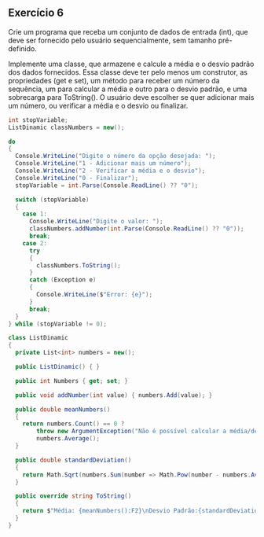 ## Exercício 6

Crie um programa que receba um conjunto de dados de entrada (int), que deve ser fornecido pelo usuário sequencialmente, sem tamanho pré-definido. 

Implemente uma classe, que armazene e calcule a média e o desvio padrão dos dados fornecidos. 
Essa classe deve ter pelo menos um construtor, as propriedades (get e set), um método para receber um número da sequência, um para calcular a média e outro para o desvio padrão, e uma sobrecarga para ToString(). 
O usuário deve escolher se quer adicionar mais um número, ou verificar a média e o desvio ou finalizar.

   ```csharp
   int stopVariable;
   ListDinamic classNumbers = new();
   
   do
   {
     Console.WriteLine("Digite o número da opção desejada: ");
     Console.WriteLine("1 - Adicionar mais um número");
     Console.WriteLine("2 - Verificar a média e o desvio");
     Console.WriteLine("0 - Finalizar");
     stopVariable = int.Parse(Console.ReadLine() ?? "0");
   
     switch (stopVariable)
     {
       case 1:
         Console.WriteLine("Digite o valor: ");
         classNumbers.addNumber(int.Parse(Console.ReadLine() ?? "0"));
         break;
       case 2:
         try
         {
           classNumbers.ToString();
         }
         catch (Exception e)
         {
           Console.WriteLine($"Error: {e}");
         }
         break;
     }
   } while (stopVariable != 0);
   
   class ListDinamic
   {
     private List<int> numbers = new();
   
     public ListDinamic() { }
   
     public int Numbers { get; set; }
   
     public void addNumber(int value) { numbers.Add(value); }
   
     public double meanNumbers()
     {
       return numbers.Count() == 0 ?
           throw new ArgumentException("Não é possível calcular a média/desvioPadrão com uma lista vazia") :
           numbers.Average();
     }
   
     public double standardDeviation()
     {
       return Math.Sqrt(numbers.Sum(number => Math.Pow(number - numbers.Average(), 2)) / numbers.Count());
     }
   
     public override string ToString()
     {
       return $"Média: {meanNumbers():F2}\nDesvio Padrão:{standardDeviation():F2}";
     }
   }
   ```
